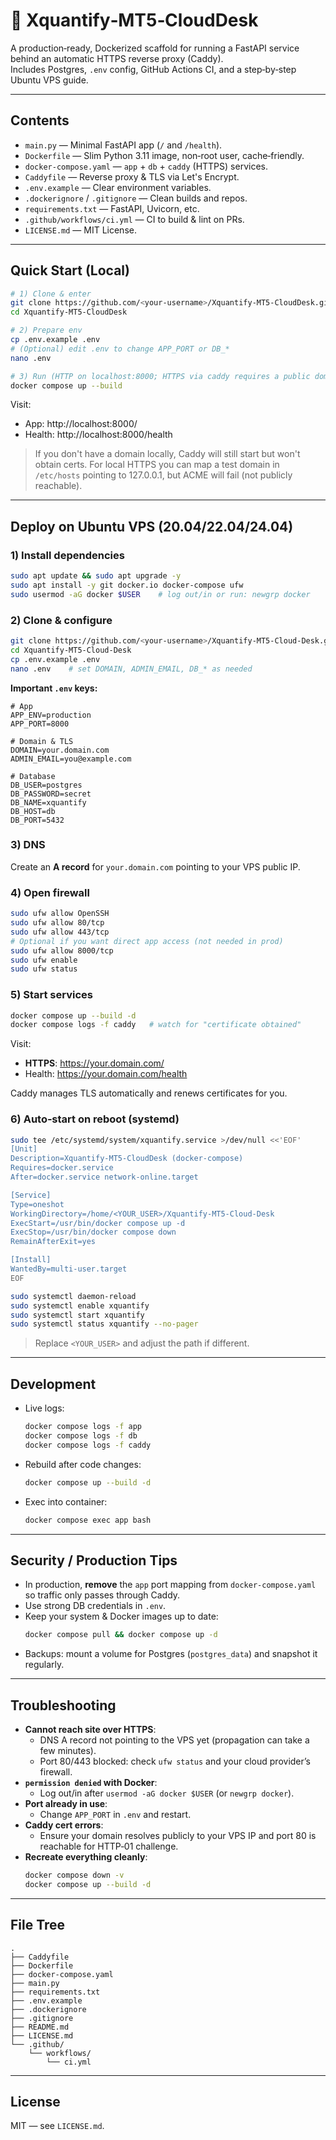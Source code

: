 
# 🚀 Xquantify‑MT5‑CloudDesk

A production‑ready, Dockerized scaffold for running a FastAPI service behind an automatic HTTPS reverse proxy (Caddy).  
Includes Postgres, `.env` config, GitHub Actions CI, and a step‑by‑step Ubuntu VPS guide.

---

## Contents

- `main.py` — Minimal FastAPI app (`/` and `/health`).
- `Dockerfile` — Slim Python 3.11 image, non‑root user, cache‑friendly.
- `docker-compose.yaml` — `app` + `db` + `caddy` (HTTPS) services.
- `Caddyfile` — Reverse proxy & TLS via Let's Encrypt.
- `.env.example` — Clear environment variables.
- `.dockerignore` / `.gitignore` — Clean builds and repos.
- `requirements.txt` — FastAPI, Uvicorn, etc.
- `.github/workflows/ci.yml` — CI to build & lint on PRs.
- `LICENSE.md` — MIT License.

---

## Quick Start (Local)

```bash
# 1) Clone & enter
git clone https://github.com/<your-username>/Xquantify-MT5-CloudDesk.git
cd Xquantify-MT5-CloudDesk

# 2) Prepare env
cp .env.example .env
# (Optional) edit .env to change APP_PORT or DB_*
nano .env

# 3) Run (HTTP on localhost:8000; HTTPS via caddy requires a public domain)
docker compose up --build
```

Visit:
- App: http://localhost:8000/
- Health: http://localhost:8000/health

> If you don't have a domain locally, Caddy will still start but won't obtain certs. For local HTTPS you can map a test domain in `/etc/hosts` pointing to 127.0.0.1, but ACME will fail (not publicly reachable).

---

## Deploy on Ubuntu VPS (20.04/22.04/24.04)

### 1) Install dependencies
```bash
sudo apt update && sudo apt upgrade -y
sudo apt install -y git docker.io docker-compose ufw
sudo usermod -aG docker $USER    # log out/in or run: newgrp docker
```

### 2) Clone & configure
```bash
git clone https://github.com/<your-username>/Xquantify-MT5-Cloud-Desk.git
cd Xquantify-MT5-Cloud-Desk
cp .env.example .env
nano .env    # set DOMAIN, ADMIN_EMAIL, DB_* as needed
```

**Important `.env` keys:**
```env
# App
APP_ENV=production
APP_PORT=8000

# Domain & TLS
DOMAIN=your.domain.com
ADMIN_EMAIL=you@example.com

# Database
DB_USER=postgres
DB_PASSWORD=secret
DB_NAME=xquantify
DB_HOST=db
DB_PORT=5432
```

### 3) DNS
Create an **A record** for `your.domain.com` pointing to your VPS public IP.

### 4) Open firewall
```bash
sudo ufw allow OpenSSH
sudo ufw allow 80/tcp
sudo ufw allow 443/tcp
# Optional if you want direct app access (not needed in prod)
sudo ufw allow 8000/tcp
sudo ufw enable
sudo ufw status
```

### 5) Start services
```bash
docker compose up --build -d
docker compose logs -f caddy   # watch for "certificate obtained"
```

Visit:
- **HTTPS**: https://your.domain.com/
- Health: https://your.domain.com/health

Caddy manages TLS automatically and renews certificates for you.

### 6) Auto‑start on reboot (systemd)
```bash
sudo tee /etc/systemd/system/xquantify.service >/dev/null <<'EOF'
[Unit]
Description=Xquantify-MT5-CloudDesk (docker-compose)
Requires=docker.service
After=docker.service network-online.target

[Service]
Type=oneshot
WorkingDirectory=/home/<YOUR_USER>/Xquantify-MT5-Cloud-Desk
ExecStart=/usr/bin/docker compose up -d
ExecStop=/usr/bin/docker compose down
RemainAfterExit=yes

[Install]
WantedBy=multi-user.target
EOF

sudo systemctl daemon-reload
sudo systemctl enable xquantify
sudo systemctl start xquantify
sudo systemctl status xquantify --no-pager
```
> Replace `<YOUR_USER>` and adjust the path if different.

---

## Development

- Live logs:
  ```bash
  docker compose logs -f app
  docker compose logs -f db
  docker compose logs -f caddy
  ```
- Rebuild after code changes:
  ```bash
  docker compose up --build -d
  ```
- Exec into container:
  ```bash
  docker compose exec app bash
  ```

---

## Security / Production Tips

- In production, **remove** the `app` port mapping from `docker-compose.yaml` so traffic only passes through Caddy.
- Use strong DB credentials in `.env`.
- Keep your system & Docker images up to date:
  ```bash
  docker compose pull && docker compose up -d
  ```
- Backups: mount a volume for Postgres (`postgres_data`) and snapshot it regularly.

---

## Troubleshooting

- **Cannot reach site over HTTPS**: 
  - DNS A record not pointing to the VPS yet (propagation can take a few minutes).
  - Port 80/443 blocked: check `ufw status` and your cloud provider’s firewall.
- **`permission denied` with Docker**:
  - Log out/in after `usermod -aG docker $USER` (or `newgrp docker`).
- **Port already in use**:
  - Change `APP_PORT` in `.env` and restart.
- **Caddy cert errors**:
  - Ensure your domain resolves publicly to your VPS IP and port 80 is reachable for HTTP‑01 challenge.
- **Recreate everything cleanly**:
  ```bash
  docker compose down -v
  docker compose up --build -d
  ```

---

## File Tree

```
.
├── Caddyfile
├── Dockerfile
├── docker-compose.yaml
├── main.py
├── requirements.txt
├── .env.example
├── .dockerignore
├── .gitignore
├── README.md
├── LICENSE.md
└── .github/
    └── workflows/
        └── ci.yml
```

---

## License

MIT — see `LICENSE.md`.
